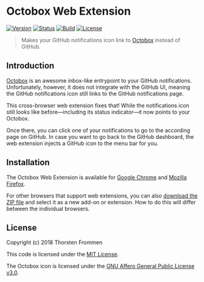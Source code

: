 # Octobox Web Extension

[![Version](https://img.shields.io/github/release/tfrommen/octobox-web-extension.svg)](https://github.com/tfrommen/octobox-web-extension/releases)
[![Status](https://img.shields.io/badge/status-active-brightgreen.svg)](https://github.com/tfrommen/octobox-web-extension)
[![Build](https://img.shields.io/travis/tfrommen/octobox-web-extension.svg)](http://travis-ci.org/tfrommen/octobox-web-extension)
[![License](https://img.shields.io/github/license/tfrommen/octobox-web-extension.svg)](https://github.com/tfrommen/octobox-web-extension/blob/master/LICENSE)

> Makes your GitHub notifications icon link to [Octobox](https://octobox.io) instead of GitHub.

## Introduction

[Octobox](https://octobox.io) is an awesome inbox-like entrypoint to your GitHub notifications.
Unfortunately, however, it does not integrate with the GitHub UI, meaning the GitHub notifications icon still links to the GitHub notifications page.

This cross-browser web extension fixes that!
While the notifications icon still looks like before—including its status indicator—it now points to your Octobox.

Once there, you can click one of your notifications to go to the according page on GitHub.
In case you want to go back to the GitHub dashboard, the web extension injects a GitHub icon to the menu bar for you.

## Installation

The Octobox Web Extension is available for [Google Chrome](https://chrome.google.com/webstore/detail/octobox-web-extension/efhkcafmbonnomnimilnephjgeccffdn) and [Mozilla Firefox](https://addons.mozilla.org/en-US/firefox/addon/octobox-web-extension/).

For other browsers that support web extensions, you can also [download the ZIP file](https://github.com/tfrommen/octobox-web-extension/archive/master.zip) and select it as a new add-on or extension.
How to do this will differ between the individual browsers.

## License

Copyright (c) 2018 Thorsten Frommen

This code is licensed under the [MIT License](https://github.com/tfrommen/octobox-web-extension/blob/master/LICENSE).

The Octobox icon is licensed under the [GNU Affero General Public License v3.0](https://github.com/octobox/octobox/blob/master/LICENSE.txt).
